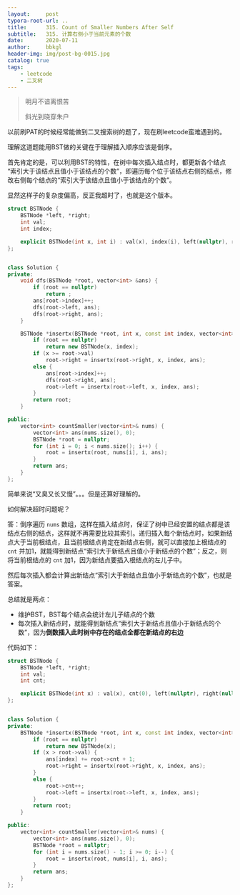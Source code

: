 ```yaml
---
layout:     post
typora-root-url: ..
title:      315. Count of Smaller Numbers After Self
subtitle:   315. 计算右侧小于当前元素的个数
date:       2020-07-11
author:     bbkgl
header-img: img/post-bg-0015.jpg
catalog: true
tags:
    - leetcode
    - 二叉树
---
```


> 明月不谙离恨苦
>
> 斜光到晓穿朱户

以前刷PAT的时候经常能做到二叉搜索树的题了，现在刷leetcode蛮难遇到的。

理解这道题能用BST做的关键在于理解插入顺序应该是倒序。

首先肯定的是，可以利用BST的特性，在树中每次插入结点时，都更新各个结点 “索引大于该结点且值小于该结点的个数”，即遍历每个位于该结点右侧的结点，修改右侧每个结点的“索引大于该结点且值小于该结点的个数”。

显然这样子的复杂度偏高，反正我超时了，也就是这个版本。

```cpp
struct BSTNode {
    BSTNode *left, *right;
    int val;
    int index;

    explicit BSTNode(int x, int i) : val(x), index(i), left(nullptr), right(nullptr) {}
};


class Solution {
private:
    void dfs(BSTNode *root, vector<int> &ans) {
        if (root == nullptr)
            return ;
        ans[root->index]++;
        dfs(root->left, ans);
        dfs(root->right, ans);
    }

    BSTNode *insertx(BSTNode *root, int x, const int index, vector<int> &ans) {
        if (root == nullptr)
            return new BSTNode(x, index);
        if (x >= root->val)
            root->right = insertx(root->right, x, index, ans);
        else {
            ans[root->index]++;
            dfs(root->right, ans);
            root->left = insertx(root->left, x, index, ans);
        }
        return root;
    }

public:
    vector<int> countSmaller(vector<int>& nums) {
        vector<int> ans(nums.size(), 0);
        BSTNode *root = nullptr;
        for (int i = 0; i < nums.size(); i++) {
            root = insertx(root, nums[i], i, ans);
        }
        return ans;
    }
};
```

简单来说“又臭又长又慢”。。。但是还算好理解的。

如何解决超时问题呢？

答：倒序遍历 `nums` 数组，这样在插入结点时，保证了树中已经安置的结点都是该结点右侧的结点，这样就不再需要比较其索引。递归插入每个新结点时，如果新结点大于当前根结点，且当前根结点肯定在新结点右侧，就可以直接加上根结点的 `cnt` 并加1，就能得到新结点“索引大于新结点且值小于新结点的个数”；反之，则将当前根结点的 `cnt` 加1，因为新结点要插入根结点的左儿子中。

然后每次插入都会计算出新结点“索引大于新结点且值小于新结点的个数”，也就是答案。

总结就是两点：

- 维护BST，BST每个结点会统计左儿子结点的个数
- 每次插入新结点时，就能得到新结点“索引大于新结点且值小于新结点的个数”，因为**倒数插入此时树中存在的结点全都在新结点的右边**

代码如下：

```cpp
struct BSTNode {
    BSTNode *left, *right;
    int val;
    int cnt;

    explicit BSTNode(int x) : val(x), cnt(0), left(nullptr), right(nullptr) {}
};


class Solution {
private:
    BSTNode *insertx(BSTNode *root, int x, const int index, vector<int> &ans) {
        if (root == nullptr)
            return new BSTNode(x);
        if (x > root->val) {
            ans[index] += root->cnt + 1;
            root->right = insertx(root->right, x, index, ans);
        }
        else {
            root->cnt++;
            root->left = insertx(root->left, x, index, ans);
        }
        return root;
    }

public:
    vector<int> countSmaller(vector<int>& nums) {
        vector<int> ans(nums.size(), 0);
        BSTNode *root = nullptr;
        for (int i = nums.size() - 1; i >= 0; i--) {
            root = insertx(root, nums[i], i, ans);
        }
        return ans;
    }
};

```


